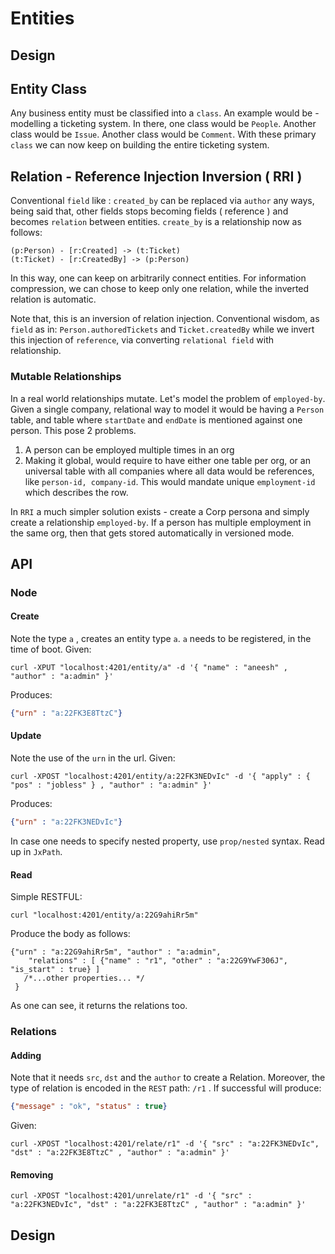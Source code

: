 # Entities 

## Design 

## Entity Class

Any business entity must be classified into a `class`.
An example would be - modelling a ticketing system.
In there, one class would be `People`.
Another class would be `Issue`.
Another class would be `Comment`.
With these primary `class` we can now keep on building the entire ticketing system.

## Relation - Reference Injection Inversion ( RRI )

Conventional `field` like : `created_by` can be replaced via `author` any ways, 
being said that, other fields stops becoming fields ( reference ) and becomes 
`relation` between entities.
`create_by` is a relationship now as follows: 

```cypher
(p:Person) - [r:Created] -> (t:Ticket)
(t:Ticket) - [r:CreatedBy] -> (p:Person)
```
In this way, one can keep on arbitrarily connect entities.
For information compression, we can chose to keep only one relation, while the inverted
relation is automatic.

Note that, this is an inversion of relation injection.
Conventional wisdom, as `field` as in: `Person.authoredTickets` and `Ticket.createdBy` 
while we invert this injection of `reference`, via converting `relational field` with relationship.

### Mutable Relationships
In a real world relationships mutate. Let's model the problem of `employed-by`. 
Given a single company, relational way to model it would be having a `Person` table, and table where `startDate` and
`endDate` is mentioned against one person. This pose 2 problems.

1. A person can be employed multiple times in an org
2. Making it global, would require to have either one table per org, or an universal table with all companies 
where all data would be references, like `person-id, company-id`. This would mandate unique `employment-id`
which describes the row.

In `RRI` a much simpler solution exists - create a Corp persona and simply create a relationship `employed-by`.
If a person has multiple employment in the same org, then that gets stored automatically in versioned mode.

## API

### Node 

#### Create 

Note the type `a` , creates an entity type `a`.
`a` needs to be registered, in the time of boot.
Given:

```shell
curl -XPUT "localhost:4201/entity/a" -d '{ "name" : "aneesh" , "author" : "a:admin" }' 
```

Produces:

```json
{"urn" : "a:22FK3E8TtzC"}
```

#### Update 
Note the use of the `urn` in the url.
Given:

```shell
curl -XPOST "localhost:4201/entity/a:22FK3NEDvIc" -d '{ "apply" : { "pos" : "jobless" } , "author" : "a:admin" }'  
```
Produces:

```json
{"urn" : "a:22FK3NEDvIc"}
```
In case one needs to specify nested property, use `prop/nested` syntax. Read up in `JxPath`. 


#### Read

Simple RESTFUL:

```shell
curl "localhost:4201/entity/a:22G9ahiRr5m"
```
Produce the body as follows:

```jsonc
{"urn" : "a:22G9ahiRr5m", "author" : "a:admin", 
    "relations" : [ {"name" : "r1", "other" : "a:22G9YwF306J", "is_start" : true} ]
   /*...other properties... */ 
 }
```
As one can see, it returns the relations too.

### Relations

#### Adding 
Note that it needs `src`, `dst` and the `author` to create a Relation.
Moreover, the type of relation is encoded in the `REST` path: `/r1` .
If successful will produce:

```json
{"message" : "ok", "status" : true}
```

Given:

```shell
curl -XPOST "localhost:4201/relate/r1" -d '{ "src" : "a:22FK3NEDvIc", "dst" : "a:22FK3E8TtzC" , "author" : "a:admin" }'  
```

#### Removing 

```shell
curl -XPOST "localhost:4201/unrelate/r1" -d '{ "src" : "a:22FK3NEDvIc", "dst" : "a:22FK3E8TtzC" , "author" : "a:admin" }' 
```

## Design 

